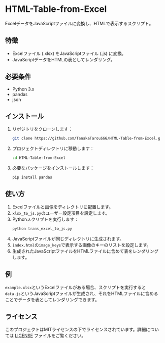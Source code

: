 # HTML-Table-from-Excel
ExcelデータをJavaScriptファイルに変換し、HTMLで表示するスクリプト。

## 特徴

- Excelファイル (.xlsx) をJavaScriptファイル (.js) に変換。
- JavaScriptデータをHTMLの表としてレンダリング。

## 必要条件

- Python 3.x
- pandas
- json

## インストール

1. リポジトリをクローンします：
    ```bash
    git clone https://github.com/TanakaTarou666/HTML-Table-from-Excel.git
    ```
2. プロジェクトディレクトリに移動します：
    ```bash
    cd HTML-Table-from-Excel
    ```
3. 必要なパッケージをインストールします：
    ```bash
    pip install pandas 
    ```

## 使い方

1. Excelファイルと画像をディレクトリに配置します。
2. `xlsx_to_js.py`のユーザー設定項目を設定します。
3. Pythonスクリプトを実行します：
    ```bash
    python trans_excel_to_js.py
    ```
4. JavaScriptファイルが同じディレクトリに生成されます。
5. `index.html`の`image_keys`で表示する画像のキーのリストを設定します。
6. 生成されたJavaScriptファイルをHTMLファイルに含めて表をレンダリングします。

## 例

`example.xlsx`というExcelファイルがある場合、スクリプトを実行すると`data.js`というJavaScriptファイルが生成され、それをHTMLファイルに含めることでデータを表としてレンダリングできます。

## ライセンス

このプロジェクトはMITライセンスの下でライセンスされています。詳細については [LICENSE](LICENSE) ファイルをご覧ください。
